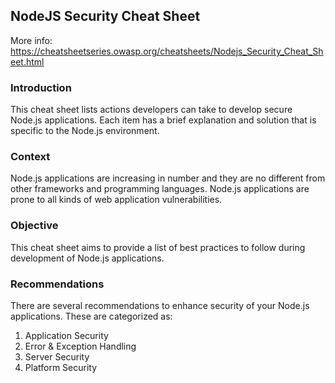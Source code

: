 ## NodeJS Security Cheat Sheet

More info: https://cheatsheetseries.owasp.org/cheatsheets/Nodejs_Security_Cheat_Sheet.html

### Introduction

This cheat sheet lists actions developers can take to develop secure Node.js applications. Each item has a brief explanation and solution that is specific to the Node.js environment.

### Context

Node.js applications are increasing in number and they are no different from other frameworks and programming languages. Node.js applications are prone to all kinds of web application vulnerabilities.

### Objective

This cheat sheet aims to provide a list of best practices to follow during development of Node.js applications.

### Recommendations

There are several recommendations to enhance security of your Node.js applications. These are categorized as:

1. Application Security
2. Error & Exception Handling
3. Server Security
4. Platform Security
